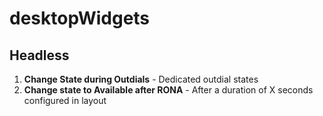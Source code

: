 # desktopWidgets

## Headless
1. **Change State during Outdials** - Dedicated outdial states
2. **Change state to Available after RONA** - After a duration of X seconds configured in layout
